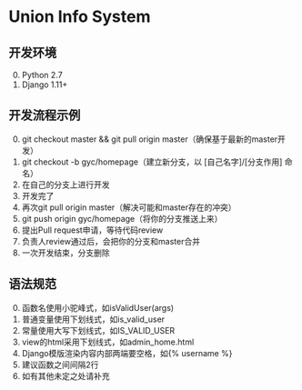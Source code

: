 # Union Info System
## 开发环境
0. Python 2.7  
1. Django 1.11+

## 开发流程示例
0. git checkout master && git pull origin master（确保基于最新的master开发）
2. git checkout -b gyc/homepage（建立新分支，以 [自己名字]/[分支作用] 命名）
2. 在自己的分支上进行开发
3. 开发完了
4. 再次git pull origin master（解决可能和master存在的冲突）
5. git push origin gyc/homepage（将你的分支推送上来）
6. 提出Pull request申请，等待代码review
7. 负责人review通过后，会把你的分支和master合并
8. 一次开发结束，分支删除

## 语法规范
0. 函数名使用小驼峰式，如isValidUser(args)
1. 普通变量使用下划线式，如is_valid_user
2. 常量使用大写下划线式，如IS_VALID_USER
3. view的html采用下划线式，如admin_home.html
4. Django模版渲染内容内部两端要空格，如{% username %}
5. 建议函数之间间隔2行
6. 如有其他未定之处请补充
